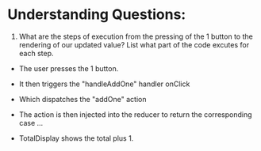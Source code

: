# Understanding Questions:
1. What are the steps of execution from the pressing of the 1 button to the rendering of our updated value? List what part of the code excutes for each step.
* The user presses the 1 button.
* It then triggers the "handleAddOne" handler onClick
* Which dispatches the "addOne" action
* The action is then injected into the reducer to return the corresponding case
...

* TotalDisplay shows the total plus 1.
